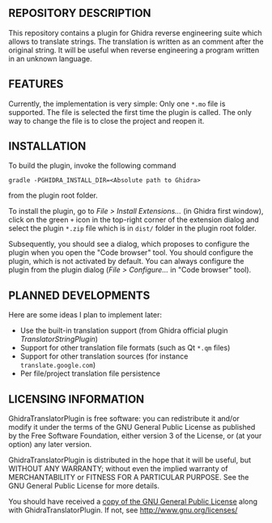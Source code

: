 REPOSITORY DESCRIPTION
----------------------
This repository contains a plugin for Ghidra reverse engineering suite which allows to translate strings. The translation is written as an comment after the original string. It will be useful when reverse engineering a program written in an unknown language.

FEATURES
--------
Currently, the implementation is very simple: Only one `*.mo` file is supported. The file is selected the first time the plugin is called. The only way to change the file is to close the project and reopen it.

INSTALLATION
------------
To build the plugin, invoke the following command
```
gradle -PGHIDRA_INSTALL_DIR=<Absolute path to Ghidra>
```
from the plugin root folder.

To install the plugin, go to *File > Install Extensions...* (in Ghidra first window), click on the green `+` icon in the top-right corner of the extension dialog and select the plugin `*.zip` file which is in `dist/` folder in the plugin root folder.

Subsequently, you should see a dialog, which proposes to configure the plugin when you open the "Code browser" tool. You should configure the plugin, which is not activated by default. You can always configure the plugin from the plugin dialog (*File > Configure...* in "Code browser" tool).

PLANNED DEVELOPMENTS
--------------------
Here are some ideas I plan to implement later:
  - Use the built-in translation support (from Ghidra official plugin *TranslatorStringPlugin*)
  - Support for other translation file formats (such as Qt `*.qm` files)
  - Support for other translation sources (for instance `translate.google.com`)
  - Per file/project translation file persistence 

LICENSING INFORMATION
---------------------
GhidraTranslatorPlugin is free software: you can redistribute it and/or modify
it under the terms of the GNU General Public License as published by
the Free Software Foundation, either version 3 of the License, or
(at your option) any later version.

GhidraTranslatorPlugin is distributed in the hope that it will be useful,
but WITHOUT ANY WARRANTY; without even the implied warranty of
MERCHANTABILITY or FITNESS FOR A PARTICULAR PURPOSE. See the
GNU General Public License for more details.

You should have received a [copy of the GNU General Public License](LICENSE)
along with GhidraTranslatorPlugin. If not, see http://www.gnu.org/licenses/